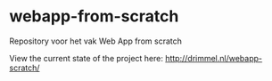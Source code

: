 # webapp-from-scratch
Repository voor het vak Web App from scratch

View the current state of the project here: http://drimmel.nl/webapp-scratch/
